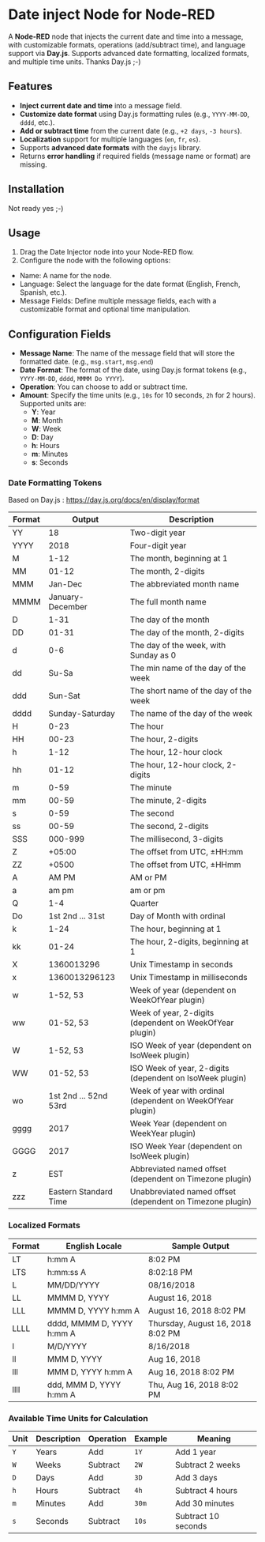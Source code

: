 # Date inject Node for Node-RED

A **Node-RED** node that injects the current date and time into a message, with customizable formats, operations (add/subtract time), and language support via **Day.js**. Supports advanced date formatting, localized formats, and multiple time units.
Thanks Day.js ;-)

## Features

- **Inject current date and time** into a message field.
- **Customize date format** using Day.js formatting rules (e.g., `YYYY-MM-DD`, `dddd`, etc.).
- **Add or subtract time** from the current date (e.g., `+2 days`, `-3 hours`).
- **Localization** support for multiple languages (`en`, `fr`, `es`).
- Supports **advanced date formats** with the `dayjs` library.
- Returns **error handling** if required fields (message name or format) are missing.

## Installation

Not ready yes ;-)

## Usage

1. Drag the Date Injector node into your Node-RED flow.
2. Configure the node with the following options:
- Name: A name for the node.
- Language: Select the language for the date format (English, French, Spanish, etc.).
- Message Fields: Define multiple message fields, each with a customizable format and optional time manipulation.

## Configuration Fields

- **Message Name**: The name of the message field that will store the formatted date. (e.g., `msg.start`, `msg.end`)
- **Date Format**: The format of the date, using Day.js format tokens (e.g., `YYYY-MM-DD`, `dddd`, `MMMM Do YYYY`).
- **Operation**: You can choose to add or subtract time.
- **Amount**: Specify the time units (e.g., `10s` for 10 seconds, `2h` for 2 hours). Supported units are:
  - **Y**: Year
  - **M**: Month
  - **W**: Week
  - **D**: Day
  - **h**: Hours
  - **m**: Minutes
  - **s**: Seconds

### Date Formatting Tokens

Based on Day.js : https://day.js.org/docs/en/display/format

| Format | Output                  | Description                               |
|--------|-------------------------|-------------------------------------------|
| YY     | 18                      | Two-digit year                            |
| YYYY   | 2018                    | Four-digit year                           |
| M      | 1-12                    | The month, beginning at 1                 |
| MM     | 01-12                   | The month, 2-digits                       |
| MMM    | Jan-Dec                 | The abbreviated month name                |
| MMMM   | January-December        | The full month name                       |
| D      | 1-31                    | The day of the month                      |
| DD     | 01-31                   | The day of the month, 2-digits            |
| d      | 0-6                     | The day of the week, with Sunday as 0     |
| dd     | Su-Sa                   | The min name of the day of the week       |
| ddd    | Sun-Sat                 | The short name of the day of the week     |
| dddd   | Sunday-Saturday         | The name of the day of the week           |
| H      | 0-23                    | The hour                                  |
| HH     | 00-23                   | The hour, 2-digits                        |
| h      | 1-12                    | The hour, 12-hour clock                   |
| hh     | 01-12                   | The hour, 12-hour clock, 2-digits         |
| m      | 0-59                    | The minute                                |
| mm     | 00-59                   | The minute, 2-digits                      |
| s      | 0-59                    | The second                                |
| ss     | 00-59                   | The second, 2-digits                      |
| SSS    | 000-999                 | The millisecond, 3-digits                 |
| Z      | +05:00                  | The offset from UTC, ±HH:mm               |
| ZZ     | +0500                   | The offset from UTC, ±HHmm                |
| A      | AM PM                   | AM or PM                                  |
| a      | am pm                   | am or pm                                  |
| Q      | 1-4                     | Quarter                                   |
| Do     | 1st 2nd ... 31st        | Day of Month with ordinal                 |
| k      | 1-24                    | The hour, beginning at 1                  |
| kk     | 01-24                   | The hour, 2-digits, beginning at 1        |
| X      | 1360013296              | Unix Timestamp in seconds                 |
| x      | 1360013296123           | Unix Timestamp in milliseconds            |
| w      | 1-52, 53                | Week of year (dependent on WeekOfYear plugin) |
| ww     | 01-52, 53               | Week of year, 2-digits (dependent on WeekOfYear plugin) |
| W      | 1-52, 53                | ISO Week of year (dependent on IsoWeek plugin) |
| WW     | 01-52, 53               | ISO Week of year, 2-digits (dependent on IsoWeek plugin) |
| wo     | 1st 2nd ... 52nd 53rd   | Week of year with ordinal (dependent on WeekOfYear plugin) |
| gggg   | 2017                    | Week Year (dependent on WeekYear plugin)  |
| GGGG   | 2017                    | ISO Week Year (dependent on IsoWeek plugin) |
| z      | EST                     | Abbreviated named offset (dependent on Timezone plugin) |
| zzz    | Eastern Standard Time    | Unabbreviated named offset (dependent on Timezone plugin) |

### Localized Formats

| Format | English Locale          | Sample Output                             |
|--------|-------------------------|-------------------------------------------|
| LT     | h:mm A                  | 8:02 PM                                   |
| LTS    | h:mm:ss A               | 8:02:18 PM                                |
| L      | MM/DD/YYYY              | 08/16/2018                                |
| LL     | MMMM D, YYYY            | August 16, 2018                           |
| LLL    | MMMM D, YYYY h:mm A     | August 16, 2018 8:02 PM                   |
| LLLL   | dddd, MMMM D, YYYY h:mm A| Thursday, August 16, 2018 8:02 PM         |
| l      | M/D/YYYY                | 8/16/2018                                 |
| ll     | MMM D, YYYY             | Aug 16, 2018                              |
| lll    | MMM D, YYYY h:mm A      | Aug 16, 2018 8:02 PM                      |
| llll   | ddd, MMM D, YYYY h:mm A | Thu, Aug 16, 2018 8:02 PM                 |


### Available Time Units for Calculation

| Unit  | Description        | Operation | Example | Meaning          |
|-------|--------------------|-----------|---------|------------------|
| `Y`   | Years              | Add       | `1Y`   | Add 1 year       |
| `W`   | Weeks              | Subtract  | `2W`   | Subtract 2 weeks |
| `D`   | Days               | Add       | `3D`   | Add 3 days       |
| `h`   | Hours              | Subtract  | `4h`   | Subtract 4 hours |
| `m`   | Minutes            | Add       | `30m`  | Add 30 minutes   |
| `s`   | Seconds            | Subtract  | `10s`  | Subtract 10 seconds |
